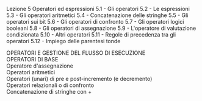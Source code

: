 
Lezione 5
Operatori ed espressioni
5.1 - Gli operatori
5.2 - Le espressioni
5.3 - Gli operatori aritmetici
5.4 - Concatenazione delle stringhe
5.5 - Gli operatori sui bit
5.6 - Gli operatori di confronto
5.7 - Gli operatori logici booleani
5.8 - Gli operatori di assegnazione
5.9 - L'operatore di valutazione condizionata
5.10 - Altri operatori
5.11 - Regole di precedenza tra gli operatori
5.12 - Impiego delle parentesi tonde


OPERATORI E GESTIONE DEL FLUSSO DI ESECUZIONE 	
 OPERATORI DI BASE 	
 Operatore d'assegnazione 	
 Operatori aritmetici 	
 Operatori (unari) di pre e post-incremento (e decremento) 	
 Operatori relazionali o di confronto 	
 Concatenazione di stringhe con + 	
